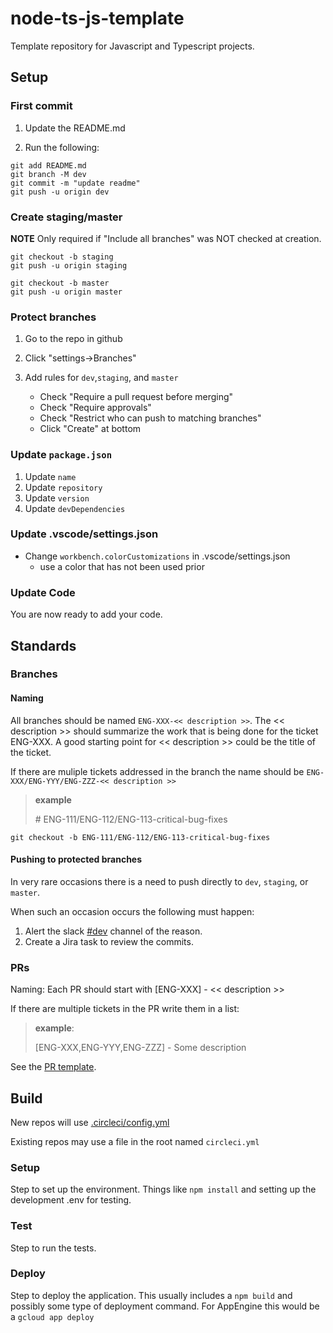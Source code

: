 # node-ts-js-template

Template repository for Javascript and Typescript projects.

## Setup

### First commit

1. Update the README.md

2. Run the following:
```
git add README.md
git branch -M dev
git commit -m "update readme"
git push -u origin dev
```

### Create staging/master 

**NOTE** Only required if "Include all branches" was NOT checked at creation.
```
git checkout -b staging
git push -u origin staging

git checkout -b master
git push -u origin master
```

### Protect branches
1. Go to the repo in github
2. Click "settings->Branches"
3. Add rules for `dev`,`staging`, and `master`

    - Check "Require a pull request before merging"
    - Check "Require approvals"
    - Check "Restrict who can push to matching branches"
    - Click "Create" at bottom

### Update `package.json`
1. Update `name`
2. Update `repository`
3. Update `version`
4. Update `devDependencies`

### Update .vscode/settings.json
* Change `workbench.colorCustomizations` in .vscode/settings.json
    * use a color that has not been used prior

### Update Code
You are now ready to add your code.

## Standards

### Branches
#### Naming
All branches should be named `ENG-XXX-<< description >>`. The << description >> should summarize the work that is being done for the ticket ENG-XXX. A good starting point for << description >> could be the title of the ticket.

If there are muliple tickets addressed in the branch the name should be `ENG-XXX/ENG-YYY/ENG-ZZZ-<< description >>`
> **example**
>  
> \# ENG-111/ENG-112/ENG-113-critical-bug-fixes
> 
```
git checkout -b ENG-111/ENG-112/ENG-113-critical-bug-fixes
```

#### Pushing to protected branches
In very rare occasions there is a need to push directly to `dev`, `staging`, or `master`. 

When such an occasion occurs the following must happen:
1. Alert the slack [#dev](https://teamaikon.slack.com/archives/C66KSCW4C) channel of the reason.
2. Create a Jira task to review the commits. 

### PRs
Naming: Each PR should start with [ENG-XXX] - \<< description >>
 
If there are multiple tickets in the PR write them in a list: 
> **example**: 
> 
> [ENG-XXX,ENG-YYY,ENG-ZZZ] - Some description

See the [PR template](.github/pull_request_template.md).

## Build
New repos will use [.circleci/config.yml](.circleci/config.yml)

Existing repos may use a file in the root named `circleci.yml`

### Setup
Step to set up the environment. Things like `npm install` and setting up the development .env for testing.

### Test
Step to run the tests.

### Deploy
Step to deploy the application. This usually includes a `npm build` and possibly some type of deployment command. For AppEngine this would be a `gcloud app deploy`